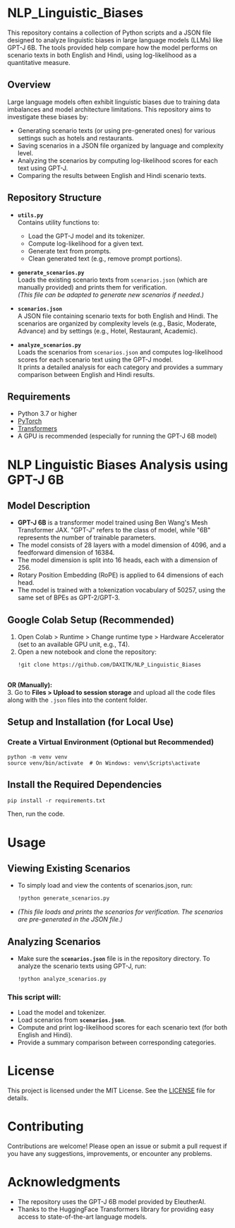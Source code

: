 # NLP_Linguistic_Biases
This repository contains a collection of Python scripts and a JSON file designed to analyze linguistic biases in large language models (LLMs) like GPT-J 6B. The tools provided help compare how the model performs on scenario texts in both English and Hindi, using log-likelihood as a quantitative measure.

## Overview

Large language models often exhibit linguistic biases due to training data imbalances and model architecture limitations. This repository aims to investigate these biases by:

- Generating scenario texts (or using pre-generated ones) for various settings such as hotels and restaurants.
- Saving scenarios in a JSON file organized by language and complexity level.
- Analyzing the scenarios by computing log-likelihood scores for each text using GPT-J.
- Comparing the results between English and Hindi scenario texts.

## Repository Structure

- **`utils.py`**  
  Contains utility functions to:
  - Load the GPT-J model and its tokenizer.
  - Compute log-likelihood for a given text.
  - Generate text from prompts.
  - Clean generated text (e.g., remove prompt portions).

- **`generate_scenarios.py`**  
  Loads the existing scenario texts from `scenarios.json` (which are manually provided) and prints them for verification.  
  *(This file can be adapted to generate new scenarios if needed.)*

- **`scenarios.json`**  
  A JSON file containing scenario texts for both English and Hindi. The scenarios are organized by complexity levels (e.g., Basic, Moderate, Advance) and by settings (e.g., Hotel, Restaurant, Academic).

- **`analyze_scenarios.py`**  
  Loads the scenarios from `scenarios.json` and computes log-likelihood scores for each scenario text using the GPT-J model.  
  It prints a detailed analysis for each category and provides a summary comparison between English and Hindi results.

## Requirements

- Python 3.7 or higher
- [PyTorch](https://pytorch.org/)
- [Transformers](https://github.com/huggingface/transformers)
- A GPU is recommended (especially for running the GPT-J 6B model)

# NLP Linguistic Biases Analysis using GPT-J 6B

## Model Description

- **GPT-J 6B** is a transformer model trained using Ben Wang's Mesh Transformer JAX. "GPT-J" refers to the class of model, while "6B" represents the number of trainable parameters.
- The model consists of 28 layers with a model dimension of 4096, and a feedforward dimension of 16384.
- The model dimension is split into 16 heads, each with a dimension of 256.
- Rotary Position Embedding (RoPE) is applied to 64 dimensions of each head.
- The model is trained with a tokenization vocabulary of 50257, using the same set of BPEs as GPT-2/GPT-3.

## Google Colab Setup (Recommended)

1. Open Colab > Runtime > Change runtime type > Hardware Accelerator (set to an available GPU unit, e.g., T4).
2. Open a new notebook and clone the repository:
   ```bash
   !git clone https://github.com/DAXITK/NLP_Linguistic_Biases
  
  **OR (Manually):**  
3. Go to **Files > Upload to session storage** and upload all the code files along with the `.json` files into the content folder.


## Setup and Installation (for Local Use)

### Create a Virtual Environment (Optional but Recommended)
        
    python -m venv venv
    source venv/bin/activate  # On Windows: venv\Scripts\activate

## Install the Required Dependencies
    
    pip install -r requirements.txt
   
 Then, run the code.

# Usage
## Viewing Existing Scenarios
- To simply load and view the contents of scenarios.json, run:
  ```bash
  !python generate_scenarios.py
- *(This file loads and prints the scenarios for verification. The scenarios are pre-generated in the JSON file.)*

## Analyzing Scenarios
- Make sure the **`scenarios.json`** file is in the repository directory. To analyze the scenario texts using GPT-J, run:

  ```bash
  !python analyze_scenarios.py

### This script will:

- Load the model and tokenizer.
- Load scenarios from **`scenarios.json`**.
- Compute and print log-likelihood scores for each scenario text (for both English and Hindi).
- Provide a summary comparison between corresponding categories.

# License
This project is licensed under the MIT License. See the [LICENSE](https://github.com/your_username/your_repo/LICENSE) file for details.

# Contributing
Contributions are welcome! Please open an issue or submit a pull request if you have any suggestions, improvements, or encounter any problems.

# Acknowledgments
- The repository uses the GPT-J 6B model provided by EleutherAI.
- Thanks to the HuggingFace Transformers library for providing easy access to state-of-the-art language models.
